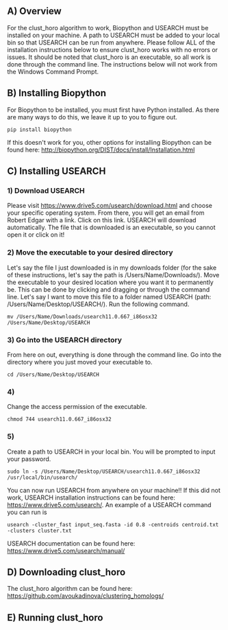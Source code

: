 
## A) Overview

For the clust_horo algorithm to work, Biopython and USEARCH must be installed on your machine. A path to USEARCH must be added to your local bin so that USEARCH can be run from anywhere. Please follow ALL of the installation instructions below to ensure clust_horo works with no errors or issues. It should be noted that clust_horo is an executable, so all work is done through the command line. The instructions below will not work from the Windows Command Prompt.

## B) Installing Biopython

For Biopython to be installed, you must first have Python installed. As there are many ways to do this, we leave it up to you to figure out. 
  
```{r eval=FALSE,echo=TRUE}
pip install biopython
```

If this doesn't work for you, other options for installing Biopython can be found here: <http://biopython.org/DIST/docs/install/Installation.html>

## C) Installing USEARCH

### 1) Download USEARCH

Please visit <https://www.drive5.com/usearch/download.html> and choose your specific operating system. From there, you will get an email from Robert Edgar with a link. Click on this link. USEARCH will download automatically. The file that is downloaded is an executable, so you cannot open it or click on it!

### 2) Move the executable to your desired directory

Let's say the file I just downloaded is in my downloads folder (for the sake of these instructions, let's say the path is /Users/Name/Downloads/). Move the executable to your desired location where you want it to permanently be. This can be done by clicking and dragging or through the command line.
Let's say I want to move this file to a folder named USEARCH (path: /Users/Name/Desktop/USEARCH/). Run the following command.
  
  
```{r eval=FALSE,echo=TRUE}
mv /Users/Name/Downloads/usearch11.0.667_i86osx32 /Users/Name/Desktop/USEARCH
```
  
### 3) Go into the USEARCH directory  

From here on out, everything is done through the command line. Go into the directory where you just moved your executable to.    
  
  
```{r eval=FALSE,echo=TRUE}
cd /Users/Name/Desktop/USEARCH
```

### 4)  

Change the access permission of the executable.  
  
  
```{r eval=FALSE,echo=TRUE}
chmod 744 usearch11.0.667_i86osx32
```

### 5)  

Create a path to USEARCH in your local bin. You will be prompted to input your password.   
   
  
```{r eval=FALSE,echo=TRUE}
sudo ln -s /Users/Name/Desktop/USEARCH/usearch11.0.667_i86osx32 /usr/local/bin/usearch/
```

You can now run USEARCH from anywhere on your machine!! If this did not work, USEARCH installation instructions can be found here: <https://www.drive5.com/usearch/>. An example of a USEARCH command you can run is

```{r eval=FALSE,echo=TRUE}
usearch -cluster_fast input_seq.fasta -id 0.8 -centroids centroid.txt -clusters cluster.txt
``` 

USEARCH documentation can be found here: <https://www.drive5.com/usearch/manual/>

## D) Downloading clust_horo  
  
The clust_horo algorithm can be found here: <https://github.com/avoukadinova/clustering_homologs/>

## E) Running clust_horo



